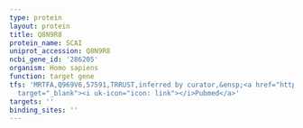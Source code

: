 ```yaml
---
type: protein
layout: protein
title: Q8N9R8
protein_name: SCAI
uniprot_accession: Q8N9R8
ncbi_gene_id: '286205'
organism: Homo sapiens
function: target gene
tfs: 'MRTFA,Q969V6,57591,TRRUST,inferred by curator,&ensp;<a href="https://www.ncbi.nlm.nih.gov/pubmed/?term=19625774%5Buid%5D"
  target="_blank"><i uk-icon="icon: link"></i>Pubmed</a>'
targets: ''
binding_sites: ''
---
```

